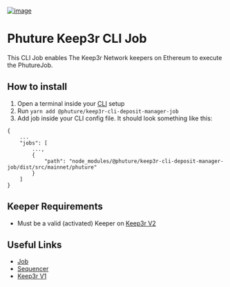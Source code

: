 [![image](https://img.shields.io/npm/v/@phuture/keep3r-cli-deposit-manager-job.svg?style=flat-square)](https://www.npmjs.org/package/@phuture/keep3r-cli-deposit-manager-job)

# Phuture Keep3r CLI Job

This CLI Job enables The Keep3r Network keepers on Ethereum to execute the PhutureJob.

## How to install

1. Open a terminal inside your [CLI](https://github.com/keep3r-network/cli) setup
2. Run `yarn add @phuture/keep3r-cli-deposit-manager-job`
3. Add job inside your CLI config file. It should look something like this:
```
{
    ...
    "jobs": [
        ...,
        {
            "path": "node_modules/@phuture/keep3r-cli-deposit-manager-job/dist/src/mainnet/phuture"
        }
    ]
}
```

## Keeper Requirements

* Must be a valid (activated) Keeper on [Keep3r V2](https://etherscan.io/address/0xeb02addCfD8B773A5FFA6B9d1FE99c566f8c44CC)

## Useful Links

* [Job](https://etherscan.io/address/0x133A4273589c2eE5F9Fe28898B68aC1B4B1BA9B0)
* [Sequencer](https://etherscan.io/address/0x9566eB72e47E3E20643C0b1dfbEe04Da5c7E4732)
* [Keep3r V1](https://etherscan.io/address/0x1ceb5cb57c4d4e2b2433641b95dd330a33185a44)
